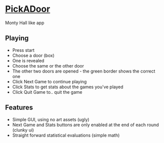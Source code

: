 [PickADoor](http://creighton.github.io/PickADoor)
=========

Monty Hall like app

## Playing
- Press start
- Choose a door (box)
- One is revealed
- Choose the same or the other door
- The other two doors are opened - the green border shows the correct one
- Click Next Game to continue playing
- Click Stats to get stats about the games you've played
- Click Quit Game to.. quit the game


## Features
- Simple GUI, using no art assets (ugly)
- Next Game and Stats buttons are only enabled at the end of each round (clunky ui)
- Straight forward statistical evaluations (simple math)

